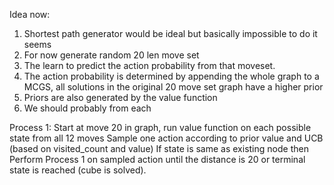 Idea now:

1. Shortest path generator would be ideal but basically impossible to do it seems
2. For now generate random 20 len move set
3. The learn to predict the action probability from that moveset.
4. The action probability is determined by appending the whole graph to a MCGS, all solutions in the original 20 move set graph have a higher prior
5. Priors are also generated by the value function
6. We should probably from each 



Process 1:
    Start at move 20 in graph, run value function on each possible state from all 12 moves
    Sample one action according to prior value and UCB (based on visited_count and value)
    If state is same as existing node then 
    Perform Process 1 on sampled action until the distance is 20 or terminal state is reached (cube is solved).
    

